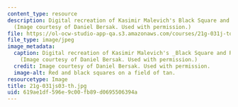 ```yaml
---
content_type: resource
description: Digital recreation of Kasimir Malevich's Black Square and Red Square.
  (Image courtesy of Daniel Bersak. Used with permission.)
file: https://ol-ocw-studio-app-qa.s3.amazonaws.com/courses/21g-031j-topics-in-the-avant-garde-in-literature-and-cinema-spring-2003/619ae1df596e9c00fb89d0695506394a_21g-031js03-th.jpg
file_type: image/jpeg
image_metadata:
  caption: Digital recreation of Kasimir Malevich's _Black Square and Red Square_.
    (Image courtesy of Daniel Bersak. Used with permission.)
  credit: Image courtesy of Daniel Bersak. Used with permission.
  image-alt: Red and black squares on a field of tan.
resourcetype: Image
title: 21g-031js03-th.jpg
uid: 619ae1df-596e-9c00-fb89-d0695506394a
---
```

